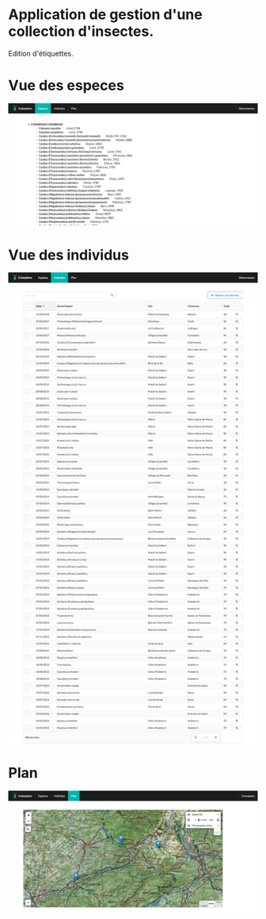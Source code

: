 # Application de gestion d'une collection d'insectes.
Edition d'étiquettes.

# Vue des especes
![Especes](/doc/especes.png)

# Vue des individus
![Individus](/doc/individus.png)

# Plan
![Plan](/doc/plan.jpg)
